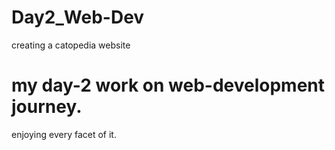 # Day2_Web-Dev
creating a catopedia website
# my day-2 work on web-development journey.
enjoying every facet of it.
